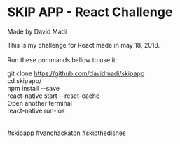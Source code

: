 # SKIP APP - React Challenge
Made by David Madi

This is my challenge for React made in may 18, 2018.<br />
<br />
Run these commands bellow to use it:

git clone https://github.com/davidmadi/skipapp
<br />
cd skipapp/
<br />
npm install --save
<br />
react-native start --reset-cache
<br />
Open another terminal
<br />
react-native run-ios
<br />
<br />
<br />
#skipapp #vanchackaton #skipthedishes

